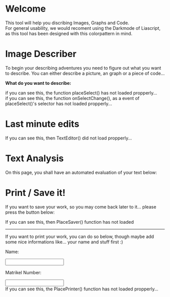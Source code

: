<!--
author:   Naumann Marco

email:    marconaumann@t-online.de

version:  0.0.2

language: en

narrator: US English Female

in testing
offline_script: http://localhost:3000/home/html2canvas.js
offline_script: http://localhost:3000/home/codemirror.js
offline_script: http://localhost:3000/home/prism.min.js

offline_link: http://localhost:3000/home/codemirror.min.css


my stuff
offline_script: http://localhost:3000/home/imageDescriberFunctions.js
offline_script: http://localhost:3000/home/taskSelection.js
offline_script: http://localhost:3000/home/ImageDescriber.js
offline_script: http://localhost:3000/home/userTasks.js


offline_link: http://localhost:3000/home/style.css
offline_link: http://localhost:3000/home/print.css



in testing
script: https://cdn.jsdelivr.net/gh/Nethiri/EnglishImageDescriber@main/LiaScriptImageDescriber/html2canvas.js
script: https://cdn.jsdelivr.net/gh/Nethiri/EnglishImageDescriber@main/LiaScriptImageDescriber/codemirror.js
script: https://cdn.jsdelivr.net/gh/Nethiri/EnglishImageDescriber@main/LiaScriptImageDescriber/prism.min.js

link: https://cdn.jsdelivr.net/gh/Nethiri/EnglishImageDescriber@main/LiaScriptImageDescriber/codemirror.min.css

my stuff
o_script: https://cdn.jsdelivr.net/gh/Nethiri/EnglishImageDescriber@main/LiaScriptImageDescriber/taskSelection.js
o_script: https://cdn.jsdelivr.net/gh/Nethiri/EnglishImageDescriber@main/LiaScriptImageDescriber/imageDescriberFunctions.js
o_script: https://cdn.jsdelivr.net/gh/Nethiri/EnglishImageDescriber@main/LiaScriptImageDescriber/ImageDescriber.js
o_script: https://cdn.jsdelivr.net/gh/Nethiri/EnglishImageDescriber@main/LiaScriptImageDescriber/userTasks.js

o_link: https://cdn.jsdelivr.net/gh/Nethiri/EnglishImageDescriber@main/LiaScriptImageDescriber/style.css
o_link: https://cdn.jsdelivr.net/gh/Nethiri/EnglishImageDescriber@main/LiaScriptImageDescriber/print.css

script: https://raw.githubusercontent.com/Nethiri/EnglishImageDescriber/main/LiaScriptImageDescriber/taskSelection.js
script: https://raw.githubusercontent.com/Nethiri/EnglishImageDescriber/main/LiaScriptImageDescriber/imageDescriberFunctions.js
script: https://raw.githubusercontent.com/Nethiri/EnglishImageDescriber/main/LiaScriptImageDescriber/ImageDescriber.js
script: https://raw.githubusercontent.com/Nethiri/EnglishImageDescriber/main/LiaScriptImageDescriber/userTasks.js

link: https://raw.githubusercontent.com/Nethiri/EnglishImageDescriber/main/LiaScriptImageDescriber/style.css
link: https://raw.githubusercontent.com/Nethiri/EnglishImageDescriber/main/LiaScriptImageDescriber/print.css


script: https://cdn.jsdelivr.net/gh/kaptn-seebar/english-lia@latest/base.js
import: https://raw.githubusercontent.com/liaTemplates/TextAnalysis/main/README.md

test: @Textanalysis.FULL

comment:  This is a small tool, which will help the user to learn how to propperly describe an image, a piece of code, or an graph.
-->

# Welcome
This tool will help you discribing Images, Graphs and Code.<br>
For general usability, we would recoment using the Darkmode of Liascript, as this tool has been designed with this colorpattern in mind.

# Image Describer

To begin your describing adventures you need to figure out what you want to describe.
You can either describe a picture, an graph or a piece of code...

**What do you want to describe:**

<div id="TypeSelectorPlace">if you can see this, the function placeSelect() has not loaded propperly...</div>

<div id="TypeSelectorFollowingContentPlace">if you can see this, the function onSelectChange(), as a event of placeSelect()'s selector has not loaded propperly...</div>

<script>placeSelect();</script>

<script modify="false"> 

let eventListenerDIV = document.getElementById('TypeSelectorPlace');
eventListenerDIV.addEventListener('sendLia', function (event) {
    let stringData = event.detail;
    send.liascript(stringData);
    console.log('send.liascript has been raised!');
    //console.log(stringData);
});

</script>


# Last minute edits

<div id="TextEditor">If you can see this, then TextEditor() did not load propperly... </div>

<script>TextEditor()</script>

# Text Analysis

On this page, you shall have an automated evaluation of your text below:
<div id="TestPlace"></div>

<script> PlaceTest() </script>

# Print / Save it!

If you want to save your work, so you may come back later to it... please press the button below:
<div id="Saver">If you can see this, then PlaceSaver() function has not loaded</div>
<script>PlaceSaver()</script>

---

If you want to print your work, you can do so below, though maybe add some nice informations like... your name and stuff first :)

Name:

<input id="NameBox" oninput="OnNameChange(this)">

Matrikel Number: 

<input id="MatBox" oninput="OnNameChange(this)">



<div id="Printer">If you can see this, the PlacePrinter() function has not loaded propperly...</div>

<script> PlacePrinter() </script>
